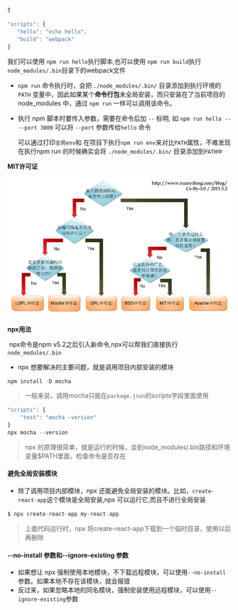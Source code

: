 1

```js
"scripts": {
   "hello": "echo hello",
   "build": "webpack"
}
```

我们可以使用 `npm run hello`执行脚本,也可以使用 `npm run build`执行`node_modules/.bin`目录下的webpack文件

- `npm run` 命令执行时，会把 `./node_modules/.bin/` 目录添加到执行环境的 `PATH` 变量中，因此如果某个**命令行包**未全局安装，而只安装在了当前项目的 node_modules 中，通过 `npm run` 一样可以调用该命令。

- 执行 npm 脚本时要传入参数，需要在命令后加 `--` 标明, 如 `npm run hello -- --port 3000` 可以将 `--port` 参数传给`hello` 命令

  

  可以通过打印`全局env`和 在项目下执行`npm run env`来对比`PATH`属性，不难发现在执行npm run 的时候确实会将 `./node_modules/.bin/` 目录添加到`PATH中`

**MIT许可证**

![img](npm.assets/bg2011050101.png)

**npx用法**

​	npx命令是npm v5.2之后引入新命令,npx可以帮我们直接执行`node_modules/.bin`

- npx 想要解决的主要问题，就是调用项目内部安装的模块

```js
npm install -D mocha
```

> 一般来说，调用mocha只能在`package.json`的scripts字段里面使用

```js
"scripts": {
    "test": "mocha -version"
}
npx mocha --version
```

> npx 的原理很简单，就是运行的时候，会到node_modules/.bin路径和环境变量$PATH里面，检查命令是否存在

####  避免全局安装模块

- 除了调用项目内部模块，npx 还能避免全局安装的模块。比如，`create-react-app`这个模块是全局安装,npx 可以运行它,而且不进行全局安装

```js
$ npx create-react-app my-react-app
```

> 上面代码运行时，npx 将create-react-app下载到一个临时目录，使用以后再删除

####  --no-install 参数和--ignore-existing 参数

- 如果想让 npx 强制使用本地模块，不下载远程模块，可以使用`--no-install`参数。如果本地不存在该模块，就会报错
- 反过来，如果忽略本地的同名模块，强制安装使用远程模块，可以使用`--ignore-existing`参数